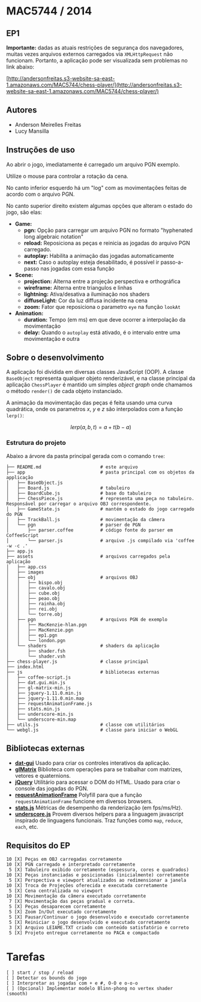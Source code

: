 # MAC5744 / 2014
## EP1

**Importante:** dadas as atuais restrições de segurança dos navegadores, muitas vezes arquivos externos carregados via `XMLHttpRequest` não funcionam. Portanto, a aplicação pode ser visualizada sem problemas no link abaixo:

[http://andersonfreitas.s3-website-sa-east-1.amazonaws.com/MAC5744/chess-player/](http://andersonfreitas.s3-website-sa-east-1.amazonaws.com/MAC5744/chess-player/)

## Autores

 - Anderson Meirelles Freitas
 - Lucy Mansilla

## Instruções de uso

Ao abrir o jogo, imediatamente é carregado um arquivo PGN exemplo.

Utilize o mouse para controlar a rotação da cena.

No canto inferior esquerdo há um "log" com as movimentações feitas de acordo com o arquivo PGN.

No canto superior direito existem algumas opções que alteram o estado do jogo, são elas:

- **Game:**
    - **pgn:** Opção para carregar um arquivo PGN no formato "hyphenated long algebraic notation"
    - **reload:** Reposiciona as peças e reinicia as jogadas do arquivo PGN carregado.
    - **autoplay:** Habilita a animação das jogadas automaticamente
    - **next:** Caso o autoplay esteja desabilitado, é possível ir passo-a-passo nas jogadas com essa função
- **Scene:**
    - **projection:** Alterna entre a projeção perspectiva e orthográfica
    - **wireframe:** Alterna entre triangulos e linhas
    - **lightning:** Ativa/desativa a iluminação nos shaders
    - **diffuseLight:** Cor da luz diffusa incidente na cena
    - **zoom:** Fator que reposiciona o parametro `eye` na função `lookAt`
- **Animation:**
    - **duration:** Tempo (em ms) em que deve ocorrer a interpolação da movimentação
    - **delay:** Quando o `autoplay` está ativado, é o intervalo entre uma movimentação e outra

## Sobre o desenvolvimento

A aplicação foi dividida em diversas classes JavaScript (OOP). A classe `BaseObject` representa qualquer objeto renderizável, e na classe principal da aplicação `ChessPlayer` é mantido um simples *object graph* onde chamamos o método `render()` de cada objeto instanciado.

A animação da movimentação das peças é feita usando uma curva quadrática, onde os parametros $x$, $y$ e $z$ são interpolados com a função `lerp()`:

$$lerp(a, b, t) = a + t(b - a)$$

### Estrutura do projeto

Abaixo a árvore da pasta principal gerada com o comando `tree`:

    ├── README.md                      # este arquivo
    ├── app                            # pasta principal com os objetos da applicação
    │   ├── BaseObject.js
    │   ├── Board.js                   # tabuleiro
    │   ├── BoardCube.js               # base do tabuleiro
    │   ├── ChessPiece.js              # representa uma peça no tabuleiro. Responsável por carregar o arquivo OBJ correspondente.
    │   ├── GameState.js               # mantém o estado do jogo carregado do PGN
    │   ├── TrackBall.js               # movimentação da câmera
    │   └── pgn                        # parser de PGN
    │       ├── parser.coffee          # código fonte do parser em CoffeeScript
    │       └── parser.js              # arquivo .js compilado via 'coffee -w -c .'
    ├── app.js
    ├── assets                         # arquivos carregados pela aplicação
    │   ├── app.css
    │   ├── images
    │   ├── obj                        # arquivos OBJ
    │   │   ├── bispo.obj
    │   │   ├── cavalo.obj
    │   │   ├── cube.obj
    │   │   ├── peao.obj
    │   │   ├── rainha.obj
    │   │   ├── rei.obj
    │   │   └── torre.obj
    │   ├── pgn                        # arquivos PGN de exemplo
    │   │   ├── MacKenzie-hlan.pgn
    │   │   ├── MacKenzie.pgn
    │   │   ├── ep1.pgn
    │   │   └── london.pgn
    │   └── shaders                    # shaders da aplicação
    │       ├── shader.fsh
    │       └── shader.vsh
    ├── chess-player.js                # classe principal
    ├── index.html
    ├── js                             # bibliotecas externas
    │   ├── coffee-script.js
    │   ├── dat.gui.min.js
    │   ├── gl-matrix-min.js
    │   ├── jquery-1.11.0.min.js
    │   ├── jquery-1.11.0.min.map
    │   ├── requestAnimationFrame.js
    │   ├── stats.min.js
    │   ├── underscore-min.js
    │   └── underscore-min.map
    ├── utils.js                       # classe com utilitários
    └── webgl.js                       # classe para iniciar o WebGL


## Bibliotecas externas

 - **[dat-gui](http://code.google.com/p/dat-gui/)**
Usado para criar os controles interativos da aplicação.
 - **[glMatrix](http://glmatrix.net)**
Biblioteca com operações para se trabalhar com matrizes, vetores e quaternions.
 - **[jQuery](http://jquery.com)**
Utilitário para acessar o DOM do HTML. Usado para criar o console das jogadas do PGN.
 - **[requestAnimationFrame](http://paulirish.com/2011/requestanimationframe-for-smart-animating/)**
Polyfill para que a função `requestAnimationFrame` funcione em diversos browsers.
 - **[stats.js](https://github.com/mrdoob/stats.js)**
Métricas de desempenho da renderização (em fps/ms/Hz).
 - **[underscore.js](http://underscorejs.org)**
Provem diversos helpers para a linguagem javascript inspirado de linguagens funcionais. Traz funções como `map`, `reduce`, `each`, etc.

## Requisitos do EP

    10 [X] Peças em OBJ carregadas corretamente
    10 [X] PGN carregado e interpretado corretamente
     5 [X] Tabuleiro exibido corretamente (espessura, cores e quadrados)
    10 [X] Peças instanciadas e posicionadas (inicialmente) corretamente
     5 [X] Perspectiva e viewport atualizados ao redimensionar a janela
    10 [X] Troca de Projeções oferecida e executada corretamente
     5 [X] Cena centralizada no viewport
    10 [X] Movimentação da câmera executado corretamente
     7 [X] Movimentação das peças gradual e correta.
     5 [X] Peças desaparecem corretamente
     5 [X] Zoom In/Out executado corretamente
     5 [X] Pausar/Continuar o jogo desenvolvido e executado corretamente
     5 [X] Reiniciar o jogo desenvolvido e executado corretamente
     3 [X] Arquivo LEIAME.TXT criado com conteúdo satisfatório e correto
     5 [X] Projeto entregue corretamente no PACA e compactado

# Tarefas

    [ ] start / stop / reload
    [ ] Detectar os bounds do jogo
    [ ] Interpretar as jogadas com + e #, O-O e o-o-o
    [ ] (Opcional) Implementar modelo Blinn-phong no vertex shader (smooth)
